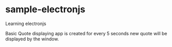 # sample-electronjs
Learning electronjs

Basic Quote displaying app is created
for every 5 seconds new quote will be displayed by the window.
